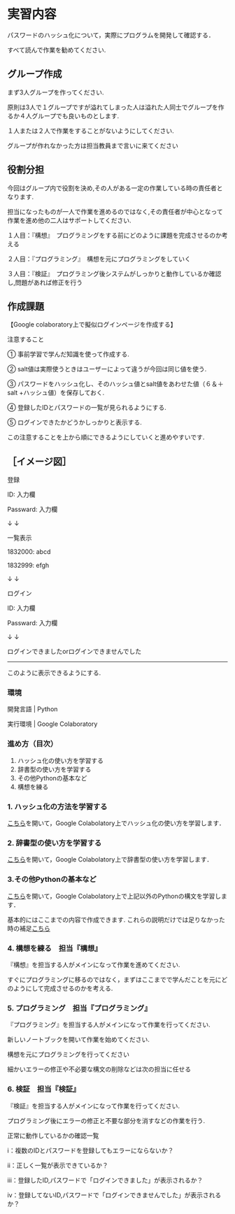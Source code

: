 # 実習内容

パスワードのハッシュ化について，実際にプログラムを開発して確認する．

すべて読んで作業を勧めてください.

## グループ作成

まず3人グループを作ってください.

原則は3人で１グループですが溢れてしまった人は溢れた人同士でグループを作るか４人グループでも良いものとします.

１人または２人で作業をすることがないようにしてください.

グループが作れなかった方は担当教員まで言いに来てください

## 役割分担

今回はグループ内で役割を決め,その人がある一定の作業している時の責任者となります. 

担当になったものが一人で作業を進めるのではなく,その責任者が中心となって作業を進め他の二人はサポートしてください.

１人目：『構想』　プログラミングをする前にどのように課題を完成させるのか考える

２人目：『プログラミング』　構想を元にプログラミングをしていく

３人目：『検証』　プログラミング後システムがしっかりと動作しているか確認し,問題があれば修正を行う



## 作成課題

【Google colaboratory上で擬似ログインページを作成する】

注意すること　 

①	事前学習で学んだ知識を使って作成する.

②	salt値は実際使うときはユーザーによって違うが今回は同じ値を使う.

③	パスワードをハッシュ化し、そのハッシュ値とsalt値をあわせた値（６＆＋salt +ハッシュ値）を保存しておく.

④	登録したIDとパスワードの一覧が見られるようにする.

⑤	ログインできたかどうかしっかりと表示する.

この注意することを上から順にできるようにしていくと進めやすいです. 

［イメージ図］
--------------------------------------------------
登録

ID: 入力欄

Passward:  入力欄

↓
↓

一覧表示

1832000: abcd

1832999: efgh 

↓
↓

ログイン

ID: 入力欄

Passward:  入力欄

↓
↓

ログインできましたorログインできませんでした

---------------------------------------------------

このように表示できるようにする.


### 環境

開発言語 | Python

実行環境 | Google Colaboratory

### 進め方（目次）

1. ハッシュ化の使い方を学習する
2. 辞書型の使い方を学習する
3. その他Pythonの基本など
4. 構想を練る


### 1. ハッシュ化の方法を学習する

[こちら](https://colab.research.google.com/github/uemotota/Colab/blob/master/hash.ipynb)を開いて，Google Colabolatory上でハッシュ化の使い方を学習します．

### 2. 辞書型の使い方を学習する

[こちら](https://colab.research.google.com/github/uemotota/Colab/blob/master/List.ipynb)を開いて，Google Colabolatory上で辞書型の使い方を学習します．

### 3.その他Pythonの基本など

[こちら](https://colab.research.google.com/github/uemotota/Colab/blob/master/py_template.ipynb)を開いて，Google Colabolatory上で上記以外のPythonの構文を学習します．

基本的にはここまでの内容で作成できます.
これらの説明だけでは足りなかった時の補足[こちら](https://qiita.com/AI_Academy/items/b97b2178b4d10abe0adb)

### 4. 構想を練る　担当『構想』

『構想』を担当する人がメインになって作業を進めてください. 

すぐにプログラミングに移るのではなく，まずはここまでで学んだことを元にどのようにして完成させるのかを考える.


### 5. プログラミング　担当『プログラミング』

『プログラミング』を担当する人がメインになって作業を行ってください.

新しいノートブックを開いて作業を始めてください.

構想を元にプログラミングを行ってください

細かいエラーの修正や不必要な構文の削除などは次の担当に任せる

### 6. 検証　担当『検証』

『検証』を担当する人がメインになって作業を行ってください.

プログラミング後にエラーの修正と不要な部分を消すなどの作業を行う.

正常に動作しているかの確認一覧

ⅰ：複数のIDとパスワードを登録してもエラーにならないか？

ⅱ：正しく一覧が表示できているか？

ⅲ：登録したID,パスワードで「ログインできました」が表示されるか？

ⅳ：登録してないID,パスワードで「ログインできませんでした」が表示されるか？


